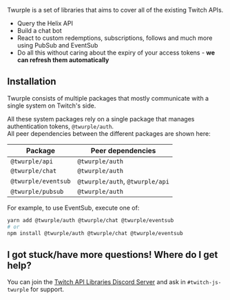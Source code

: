 Twurple is a set of libraries that aims to cover all of the existing Twitch APIs.

- Query the Helix API
- Build a chat bot
- React to custom redemptions, subscriptions, follows and much more using PubSub and EventSub
- Do all this without caring about the expiry of your access tokens - **we can refresh them automatically**

## Installation

Twurple consists of multiple packages that mostly communicate with a single system on Twitch's side.

All these system packages rely on a single package that manages authentication tokens, `@twurple/auth`.  
All peer dependencies between the different packages are shown here:

| Package             | Peer dependencies                |
| ------------------- | -------------------------------- |
| `@twurple/api`      | `@twurple/auth`                  |
| `@twurple/chat`     | `@twurple/auth`                  |
| `@twurple/eventsub` | `@twurple/auth`, `@twurple/api`  |
| `@twurple/pubsub`   | `@twurple/auth`                  |

For example, to use EventSub, execute one of:
```bash
yarn add @twurple/auth @twurple/chat @twurple/eventsub
# or
npm install @twurple/auth @twurple/chat @twurple/eventsub
```

## I got stuck/have more questions! Where do I get help?

You can join the [Twitch API Libraries Discord Server](https://discord.gg/b9ZqMfz) and ask in `#twitch-js-twurple` for support.
